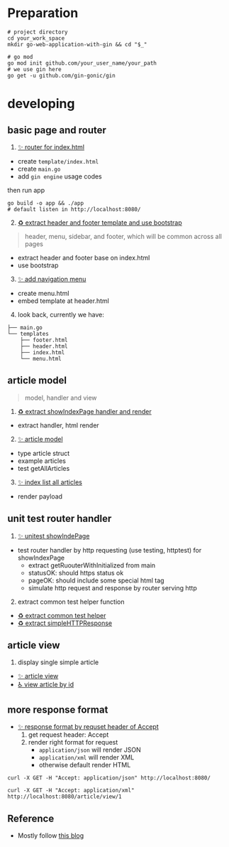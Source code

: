 # Preparation

``` shell
# project directory
cd your_work_space
mkdir go-web-application-with-gin && cd "$_"

# go mod
go mod init github.com/your_user_name/your_path
# we use gin here
go get -u github.com/gin-gonic/gin
```

# developing

## basic page and router

1. [✨ router for index\.html](https://github.com/evisx/golang-demos/commit/7bc96b0e28337383ab08f7cc9cfc9a19c22e6ebd)

- create `template/index.html`
- create `main.go`
- add `gin engine` usage codes

then run app
``` shell
go build -o app && ./app
# default listen in http://localhost:8080/
```

2. [♻ extract header and footer template and use bootstrap](https://github.com/evisx/golang-demos/commit/d872026c1c1c93e0a6f1b068933d443c66685ab0)

> header, menu, sidebar, and footer, which will be common across all pages

- extract header and footer base on index.html
- use bootstrap

3. [✨ add navigation menu](https://github.com/evisx/golang-demos/commit/97e9ecdf8c1f9d584248f1d93b5abb5bc63301f6) 

- create menu.html
- embed template at header.html

4. look back, currently we have:

``` text
├── main.go
└── templates
    ├── footer.html
    ├── header.html
    ├── index.html
    └── menu.html
```

## article model

> model, handler and view

1. [♻ extract showIndexPage handler and render](https://github.com/evisx/golang-demos/commit/5f7c097df0f498fc25ac5b9397837d4d1e81e79c)

- extract handler, html render

2. [✨ article model](https://github.com/evisx/golang-demos/commit/d5cb89bbd98ae55c6c2d061a534fadd383d1ab06)

- type article struct
- example articles
- test getAllArticles

3. [✨ index list all articles](https://github.com/evisx/golang-demos/commit/96914404d867c2fb5e8a79bef9544f9226fbefb6)

- render payload

## unit test router handler

1. [✨ unitest showIndePage](https://github.com/evisx/golang-demos/commit/a8efadb2b3acdca7b070ec8c73bd682cbd0a94b6)
- test router handler by http requesting (use testing, httptest) for showIndexPage
    - extract getRuouterWithInitialized from main
    - statusOK: should https status ok
    - pageOK: should include some special html tag
    - simulate http request and response by router serving http

2. extract common test helper function
- [♻ extract common test helper](https://github.com/evisx/golang-demos/commit/ae4d0f4be0f6666bc50ccc24da1a27c09ddfc01a)
- [♻ extract simpleHTTPResponse](https://github.com/evisx/golang-demos/commit/e57f4177ffb11d08ccfd7c3461a82fbdd3520fc2)

## article view 

1. display single simple article
- [✨ article view](https://github.com/evisx/golang-demos/commit/29843844dfde8c005751f71dd536b9a185c4f661)
- [♿ view article by id](https://github.com/evisx/golang-demos/commit/654d5531b4d987eef639741d27e315062dd3299e)

## more response format

- [✨ response format by requset header of Accept](https://github.com/evisx/golang-demos/commit/1c560dfbb2790d30d1deb3d0343656c547af48c3)
    1. get request header: Accept
    2. render right format for request
        - `application/json` will render JSON
        - `application/xml` will render XML
        - otherwise default render HTML
   
``` shell
curl -X GET -H "Accept: application/json" http://localhost:8080/

curl -X GET -H "Accept: application/xml" http://localhost:8080/article/view/1
```
## Reference

- Mostly follow [this blog](https://semaphoreci.com/community/tutorials/building-go-web-applications-and-microservices-using-gin#h-goals)

